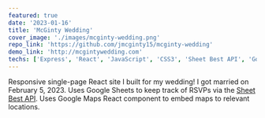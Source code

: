 ```yaml
---
featured: true
date: '2023-01-16'
title: 'McGinty Wedding'
cover_image: './images/mcginty-wedding.png'
repo_link: 'https://github.com/jmcginty15/mcginty-wedding'
demo_link: 'http://mcgintywedding.com'
techs: ['Express', 'React', 'JavaScript', 'CSS3', 'Sheet Best API', 'Google Maps API']
---
```


Responsive single-page React site I built for my wedding! I got married on February 5, 2023. Uses Google Sheets to keep track of RSVPs via the [Sheet Best API](https://sheet.best/). Uses Google Maps React component to embed maps to relevant locations.
